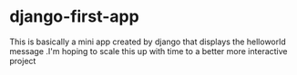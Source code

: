 # django-first-app
This is basically a mini app created by django that displays the helloworld message .I'm hoping to scale this up with time to a better more interactive project

